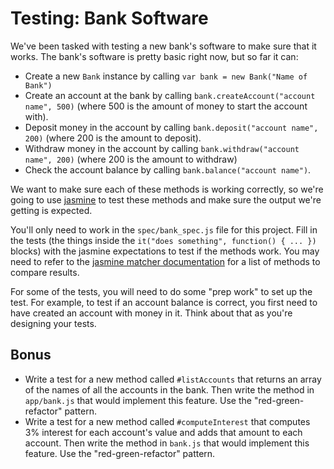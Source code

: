 # Testing: Bank Software

We've been tasked with testing a new bank's software to make sure that it works. The bank's software is pretty basic right now, but so far it can:

- Create a new `Bank` instance by calling `var bank = new Bank("Name of Bank")`
- Create an account at the bank by calling `bank.createAccount("account name", 500)` (where 500 is the amount of money to start the account with).
- Deposit money in the account by calling `bank.deposit("account name", 200)` (where 200 is the amount to deposit).
- Withdraw money in the account by calling `bank.withdraw("account name", 200)` (where 200 is the amount to withdraw)
- Check the account balance by calling `bank.balance("account name")`.

We want to make sure each of these methods is working correctly, so we're going to use [jasmine](http://jasmine.github.io/2.4/introduction.html) to test these methods and make sure the output we're getting is expected.

You'll only need to work in the `spec/bank_spec.js` file for this project. Fill in the tests (the things inside the `it("does something", function() { ... })` blocks) with the jasmine expectations to test if the methods work. You may need to refer to the [jasmine matcher documentation](http://jasmine.github.io/2.4/introduction.html#section-Matchers) for a list of methods to compare results.

For some of the tests, you will need to do some "prep work" to set up the test. For example, to test if an account balance is correct, you first need to have created an account with money in it. Think about that as you're designing your tests.

## Bonus
- Write a test for a new method called `#listAccounts` that returns an array of the names of all the accounts in the bank. Then write the method in `app/bank.js` that would implement this feature. Use the "red-green-refactor" pattern.
- Write a test for a new method called `#computeInterest` that computes 3% interest for each account's value and adds that amount to each account. Then write the method in `bank.js` that would implement this feature. Use the "red-green-refactor" pattern.

